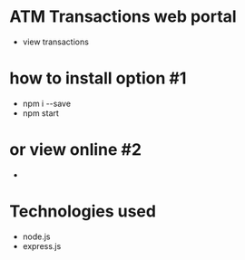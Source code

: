 # ATM Transactions web portal

- view transactions

# how to install option #1

- npm i --save
- npm start

# or view online #2

-

# Technologies used

- node.js
- express.js
